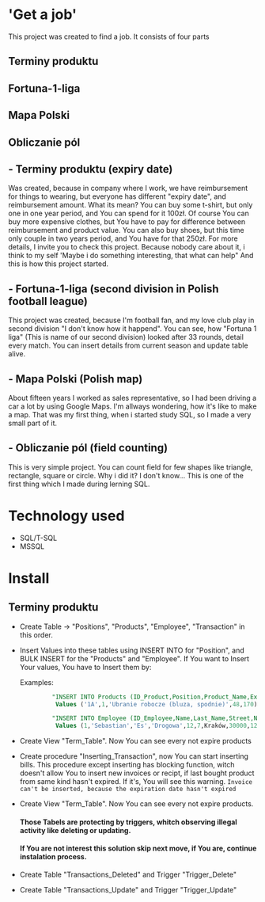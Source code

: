 # 'Get a job'
This project was created to find a job.
It consists of four parts

## Terminy produktu
## Fortuna-1-liga
## Mapa Polski
## Obliczanie pól

## - Terminy produktu (expiry date) 
Was created, because in company where I work, we have reimbursement for things to wearing,
but everyone has different "expiry date", and reimbursement amount.
What its mean? 
You can buy some t-shirt, but only one in one year period, and You can spend for it 100zł.
Of course You can buy more expensive clothes, but You have to pay for difference between reimbursement and product value.
You can also buy shoes, but this time only couple in two years period, and You have for that 250zł.
For more details, I invite you to check this project.
Because nobody care about it, i think to my self 'Maybe i do something interesting, that what can help"
And this is how this project started.

## - Fortuna-1-liga (second division in Polish football league)
This project was created, because I'm football fan, and my love club play in second division "I don't know how it happend".
You can see, how "Fortuna 1 liga" (This is name of our second division) looked after 33 rounds, detail every match.
You can insert details from current season and update table alive.

## - Mapa Polski (Polish map)
About fifteen years I worked as sales representative, so I had been driving a car a lot by using Google Maps.
I'm allways wondering, how it's like to make a map.
That was my first thing, when i started study SQL, so I made a very small part of it.

## - Obliczanie pól (field counting)
This is very simple project.
You can count field for few shapes like triangle,  rectangle, square or circle.
Why i did it? I don't know... This is one of the first thing which I made during lerning SQL.

#  Technology used
- SQL/T-SQL
- MSSQL

#  Install

##  Terminy produktu
- Create Table -> "Positions", "Products", "Employee", "Transaction" in this order.
- Insert Values into these tables using INSERT INTO for "Position", and BULK INSERT for the "Products" and "Employee".
  If You want to Insert Your values, You have to Insert them by:

  Examples:

   ```sql
            "INSERT INTO Products (ID_Product,Position,Product_Name,Expiry_Date,Refund_Amount)
             Values ('1A',1,'Ubranie robocze (bluza, spodnie)',48,170)

            "INSERT INTO Employee (ID_Employee,Name,Last_Name,Street,Nr_Building,Nr_Apartment,City,Zip,PESEL,Phone,Sex,ID_Position)
             Values (1,'Sebastian','Es','Drogowa',12,7,Kraków,30000,12345678900,790000000,'M',1)


- Create View "Term_Table". Now You can see every not expire products
- Create procedure "Inserting_Transaction", now You can start inserting bills.
  This procedure except inserting has blocking function, witch doesn't allow You to insert new invoices or recipt,
  if last bought product from same kind hasn't expired. If it's, You will see this warning.
         `Invoice can't be inserted, because the expiration date hasn't expired`
   
- Create View "Term_Table". Now You can see every not expire products.

  #### Those Tabels are protecting by triggers, whitch observing illegal activity like deleting or updating.
  #### If You are not interest this solution skip next move, if You are, continue instalation process.
- Create Table "Transactions_Deleted" and Trigger "Trigger_Delete"
- Create Table "Transactions_Update" and Trigger "Trigger_Update"
